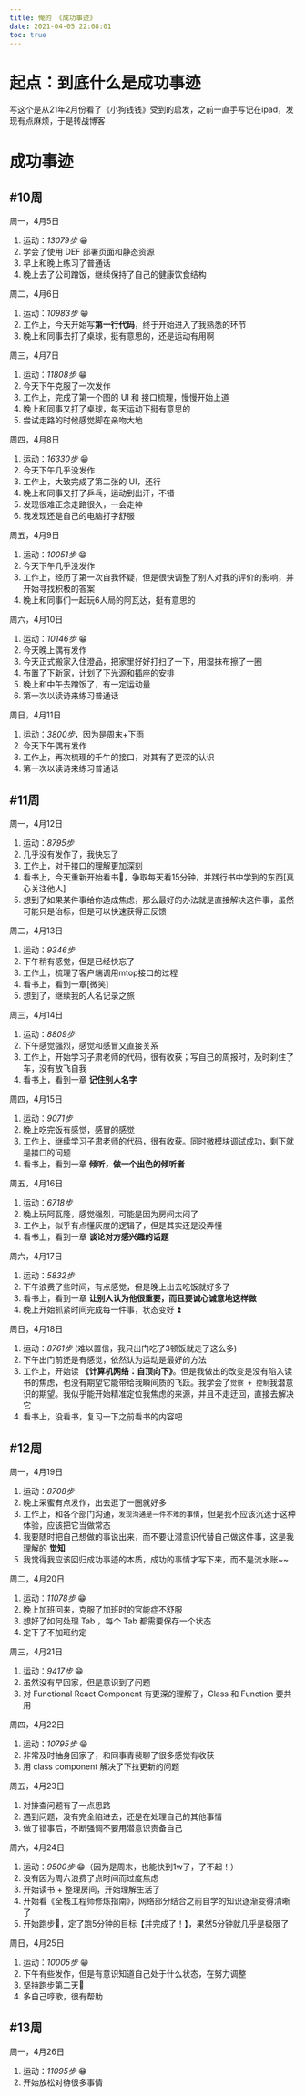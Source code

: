 ```yaml
---
title: 俺的 《成功事迹》
date: 2021-04-05 22:08:01
toc: true
---
```



# 起点：到底什么是成功事迹
写这个是从21年2月份看了《小狗钱钱》受到的启发，之前一直手写记在ipad，发现有点麻烦，于是转战博客

# 成功事迹

## #10周

周一，4月5日
1. 运动：*13079步* 😁
2. 学会了使用 DEF 部署页面和静态资源
3. 早上和晚上练习了普通话
4. 晚上去了公司蹭饭，继续保持了自己的健康饮食结构



周二，4月6日
1. 运动：*10983步* 😁
2. 工作上，今天开始写**第一行代码**，终于开始进入了我熟悉的环节
3. 晚上和同事去打了桌球，挺有意思的，还是运动有用啊


周三，4月7日
1. 运动：*11808步* 😁
2. 今天下午克服了一次发作
3. 工作上，完成了第一个图的 UI 和 接口梳理，慢慢开始上道
4. 晚上和同事又打了桌球，每天运动下挺有意思的
5. 尝试走路的时候感觉脚在亲吻大地


周四，4月8日
1. 运动：*16330步* 😁
2. 今天下午几乎没发作
3. 工作上，大致完成了第二张的 UI，还行
4. 晚上和同事又打了乒乓，运动到出汗，不错
5. 发现很难正念走路很久，一会走神
6. 我发现还是自己的电脑打字舒服


周五，4月9日
1. 运动：*10051步* 😁
2. 今天下午几乎没发作
3. 工作上，经历了第一次自我怀疑，但是很快调整了别人对我的评价的影响，并开始寻找积极的答案
4. 晚上和同事们一起玩6人局的阿瓦达，挺有意思的


周六，4月10日
1. 运动：*10146步* 😁
2. 今天晚上偶有发作
3. 今天正式搬家入住澄品，把家里好好打扫了一下，用湿抹布擦了一圈
4. 布置了下新家，计划了下光源和插座的安排
5. 晚上和中午去蹭饭了，有一定运动量
6. 第一次以读诗来练习普通话

周日，4月11日
1. 运动：*3800步*，因为是周末+下雨
2. 今天下午偶有发作
3. 工作上，再次梳理的千牛的接口，对其有了更深的认识
4. 第一次以读诗来练习普通话



## #11周
周一，4月12日
1. 运动：*8795步*
2. 几乎没有发作了，我快忘了
3. 工作上，对于接口的理解更加深刻
4. 看书上，今天重新开始看书📖，争取每天看15分钟，并践行书中学到的东西[真心关注他人]
5. 想到了如果某件事给你造成焦虑，那么最好的办法就是直接解决这件事，虽然可能只是治标，但是可以快速获得正反馈


周二，4月13日
1. 运动：*9346步*
2. 下午稍有感觉，但是已经快忘了
3. 工作上，梳理了客户端调用mtop接口的过程
4. 看书上，看到一章[微笑]
5. 想到了，继续我的人名记录之旅


周三，4月14日
1. 运动：*8809步*
2. 下午感觉强烈，感觉和感冒又直接关系
3. 工作上，开始学习子肃老师的代码，很有收获；写自己的周报时，及时刹住了车，没有放飞自我
4. 看书上，看到一章 **记住别人名字**


周四，4月15日
1. 运动：*9071步*
2. 晚上吃完饭有感觉，感冒的感觉
3. 工作上，继续学习子肃老师的代码，很有收获。同时微模块调试成功，剩下就是接口的问题
4. 看书上，看到一章 **倾听，做一个出色的倾听者**


周五，4月16日
1. 运动：*6718步*
2. 晚上玩阿瓦隆，感觉强烈，可能是因为房间太闷了
3. 工作上，似乎有点懂灰度的逻辑了，但是其实还是没弄懂
4. 看书上，看到一章 **谈论对方感兴趣的话题**
   

周六，4月17日
1. 运动：*5832步*
2. 下午浪费了些时间，有点感觉，但是晚上出去吃饭就好多了
3. 看书上，看到一章 **让别人认为他很重要，而且要诚心诚意地这样做**
4. 晚上开始抓紧时间完成每一件事，状态变好 ⏫


周日，4月18日
1. 运动：*8761步*  (难以置信，我只出门吃了3顿饭就走了这么多)
2. 下午出门前还是有感觉，依然认为运动是最好的方法
3. 工作上，开始读 **《计算机网络：自顶向下》**。但是我做出的改变是没有陷入读书的焦虑，也没有期望它能带给我瞬间质的飞跃。我学会了`觉察 + 控制`我潜意识的期望。我似乎能开始精准定位我焦虑的来源，并且不走迂回，直接去解决它
4. 看书上，没看书，复习一下之前看书的内容吧



## #12周
周一，4月19日
1. 运动：*8708步*
2. 晚上采蜜有点发作，出去逛了一圈就好多
3. 工作上，和各个部门沟通，`发现沟通是一件不难的事情`，但是我不应该沉迷于这种体验，应该把它当做常态
4. 我要随时把自己想做的事说出来，而不要让潜意识代替自己做这件事，这是我理解的 **觉知**
5. 我觉得我应该回归成功事迹的本质，成功的事情才写下来，而不是流水账~~


周二，4月20日
1. 运动：*11078步* 😁
2. 晚上加班回来，克服了加班时的官能症不舒服
3. 想好了如何处理 Tab ，每个 Tab 都需要保存一个状态
4. 定下了不加班约定


周三，4月21日
1. 运动：*9417步* 😁
2. 虽然没有早回家，但是意识到了问题
3. 对 Functional React Component 有更深的理解了，Class 和 Function 要共用


周四，4月22日
1. 运动：*10795步* 😁
2. 非常及时抽身回家了，和同事青裴聊了很多感觉有收获
3. 用 class component 解决了下拉更新的问题


周五，4月23日
1. 对排查问题有了一点思路
2. 遇到问题，没有完全陷进去，还是在处理自己的其他事情
3. 做了错事后，不断强调不要用潜意识责备自己


周六，4月24日
1. 运动：*9500步* 😁（因为是周末，也能快到1w了，了不起！）
2. 没有因为周六浪费了点时间而过度焦虑
3. 开始读书 + 整理房间，开始理解生活了
4. 开始看《全栈工程师修炼指南》，网络部分结合之前自学的知识逐渐变得清晰了
5. 开始跑步🏃，定了跑5分钟的目标【并完成了！】，果然5分钟就几乎是极限了


周日，4月25日
1. 运动：*10005步* 😁
2. 下午有些发作，但是有意识知道自己处于什么状态，在努力调整
3. 坚持跑步第二天🏃
4. 多自己哼歌，很有帮助


## #13周
周一，4月26日
1. 运动：*11095步* 😁
2. 开始放松对待很多事情